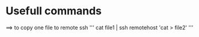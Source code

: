 # Usefull commands 

==> to copy one file to remote ssh 
'''
cat file1 | ssh remotehost 'cat > file2'
'''
